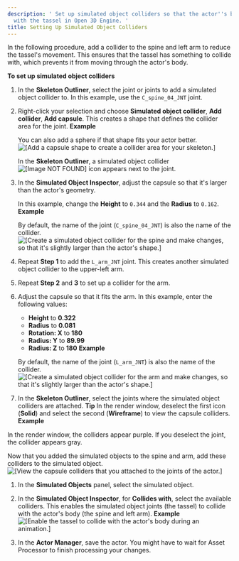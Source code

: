 ```yaml
---
description: ' Set up simulated object colliders so that the actor''s body interacts
  with the tassel in Open 3D Engine. '
title: Setting Up Simulated Object Colliders
---
```


 In the following procedure, add a collider to the spine and left arm to reduce the tassel's movement. This ensures that the tassel has something to collide with, which prevents it from moving through the actor's body.

**To set up simulated object colliders**

1. In the **Skeleton Outliner**, select the joint or joints to add a simulated object collider to. In this example, use the `C_spine_04_JNT` joint.

1. Right-click your selection and choose **Simulated object collider**, **Add collider**, **Add capsule**. This creates a shape that defines the collider area for the joint.
**Example**

   You can also add a sphere if that shape fits your actor better.
![\[Add a capsule shape to create a collider area for your skeleton.\]](/images/user-guide/actor-animation/simulated-objects-14.png)

   In the **Skeleton Outliner**, a simulated object collider ![\[Image NOT FOUND\]](/images/user-guide/actor-animation/simulated-objects-20.png) icon appears next to the joint.

1. In the **Simulated Object Inspector**, adjust the capsule so that it's larger than the actor's geometry.

   In this example, change the **Height** to `0.344` and the **Radius** to `0.162`.
**Example**

   By default, the name of the joint \(`C_spine_04_JNT`\) is also the name of the collider.
![\[Create a simulated object collider for the spine and make changes, so that it's slightly larger than the actor's shape.\]](/images/user-guide/actor-animation/simulated-objects-15.png)

1. Repeat **Step 1** to add the `L_arm_JNT` joint. This creates another simulated object collider to the upper-left arm.

1. Repeat **Step 2** and **3** to set up a collider for the arm.

1. Adjust the capsule so that it fits the arm. In this example, enter the following values:
   + **Height** to **0.322**
   + **Radius** to **0.081**
   + **Rotation: X** to **180**
   + **Radius: Y** to **89.99**
   + **Radius: Z** to **180**
**Example**

   By default, the name of the joint \(`L_arm_JNT`\) is also the name of the collider.
![\[Create a simulated object collider for the arm and make changes, so that it's slightly larger than the actor's shape.\]](/images/user-guide/actor-animation/simulated-objects-16.png)

1.  In the **Skeleton Outliner**, select the joints where the simulated object colliders are attached.
**Tip**
In the render window, deselect the first icon (**Solid**) and select the second (**Wireframe**) to view the capsule colliders.
**Example**

   In the render window, the colliders appear purple. If you deselect the joint, the collider appears gray.

   Now that you added the simulated objects to the spine and arm, add these colliders to the simulated object.
![\[View the capsule colliders that you attached to the joints of the actor.\]](/images/user-guide/actor-animation/simulated-objects-17.png)

1. In the **Simulated Objects** panel, select the simulated object.

1. In the **Simulated Object Inspector**, for **Collides with**, select the available colliders. This enables the simulated object joints (the tassel) to collide with the actor's body (the spine and left arm).
**Example**
![\[Enable the tassel to collide with the actor's body during an animation.\]](/images/user-guide/actor-animation/simulated-objects-18.gif)

1. In the **Actor Manager**, save the actor. You might have to wait for Asset Processor to finish processing your changes.
